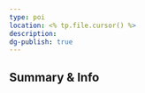 ```yaml
---
type: poi
location: <% tp.file.cursor() %>
description: 
dg-publish: true
---
```

## Summary & Info
